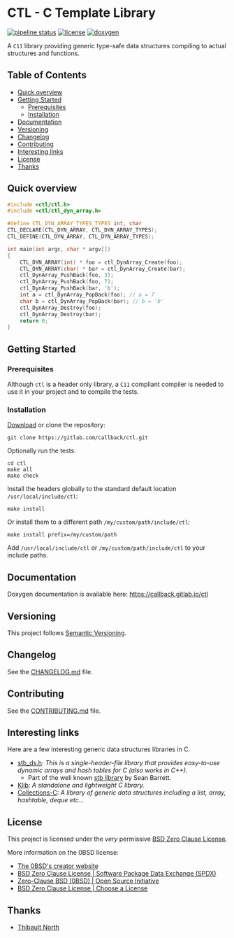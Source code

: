 # CTL - C Template Library

[![pipeline status](https://gitlab.com/callback/ctl/badges/master/pipeline.svg)](https://gitlab.com/callback/ctl/-/commits/master)
[![license](https://img.shields.io/badge/license-0BSD-blue)](LICENSE)
[![doxygen](https://img.shields.io/badge/doc-doxygen-blue)](https://callback.gitlab.io/ctl)

A `C11` library providing generic type-safe data structures compiling to actual
structures and functions.

## Table of Contents

- [Quick overview](#quick-overview)
- [Getting Started](#getting-started)
  - [Prerequisites](#prerequisites)
  - [Installation](#installation)
- [Documentation](#documentation)
- [Versioning](#versioning)
- [Changelog](#changelog)
- [Contributing](#contributing)
- [Interesting links](#interesting-links)
- [License](#license)
- [Thanks](#Thanks)

## Quick overview

```c
#include <ctl/ctl.h>
#include <ctl/ctl_dyn_array.h>

#define CTL_DYN_ARRAY_TYPES_TYPES int, char
CTL_DECLARE(CTL_DYN_ARRAY, CTL_DYN_ARRAY_TYPES);
CTL_DEFINE(CTL_DYN_ARRAY, CTL_DYN_ARRAY_TYPES);

int main(int argc, char * argv[])
{
    CTL_DYN_ARRAY(int) * foo = ctl_DynArray_Create(foo);
    CTL_DYN_ARRAY(char) * bar = ctl_DynArray_Create(bar);
    ctl_DynArray_PushBack(foo, 3);
    ctl_DynArray_PushBack(foo, 7);
    ctl_DynArray_PushBack(bar, 'b');
    int a = ctl_DynArray_PopBack(foo); // a = 7
    char b = ctl_DynArray_PopBack(bar); // b = 'b'
    ctl_DynArray_Destroy(foo);
    ctl_DynArray_Destroy(bar);
    return 0;
}
```

## Getting Started

### Prerequisites

Although `ctl` is a header only library, a `C11` compliant compiler is needed to
use it in your project and to compile the tests.

### Installation

[Download](https://gitlab.com/callback/ctl/-/archive/master/ctl-master.zip) or
clone the repository:

```
git clone https://gitlab.com/callback/ctl.git
```

Optionally run the tests:

```
cd ctl
make all
make check
```

Install the headers globally to the standard default location `/usr/local/include/ctl`:

```
make install
```

Or install them to a different path `/my/custom/path/include/ctl`:

```
make install prefix=/my/custom/path
```

Add `/usr/local/include/ctl` or `/my/custom/path/include/ctl` to your include
paths.

## Documentation

Doxygen documentation is available here: <https://callback.gitlab.io/ctl>

## Versioning

This project follows [Semantic Versioning](https://semver.org/spec/v2.0.0.html).

## Changelog

See the [CHANGELOG.md](CHANGELOG.md) file.

## Contributing

See the [CONTRIBUTING.md](CONTRIBUTING.md) file.

## Interesting links

Here are a few interesting generic data structures libraries in C.

- [stb_ds.h](https://github.com/nothings/stb/blob/master/stb_ds.h): _This is a single-header-file library that provides easy-to-use
   dynamic arrays and hash tables for C (also works in C++)._
  - Part of the well known [stb library](https://github.com/nothings/stb) by Sean Barrett.
- [Klib](https://github.com/attractivechaos/klib): _A standalone and lightweight C library._
- [Collections-C](https://github.com/srdja/Collections-C): _A library of generic data structures including a list, array, hashtable, deque etc..._

## License

This project is licensed under the _very_ permissive [BSD Zero Clause License](LICENSE).

More information on the 0BSD license:

- [The 0BSD's creator website](https://landley.net/toybox/license.html)
- [BSD Zero Clause License | Software Package Data Exchange (SPDX)](https://spdx.org/licenses/0BSD.html)
- [Zero-Clause BSD (0BSD) | Open Source Initiative](https://opensource.org/licenses/0BSD)
- [BSD Zero Clause License | Choose a License](https://choosealicense.com/licenses/0bsd/)

## Thanks

- [Thibault North](https://gitlab.com/thno)
